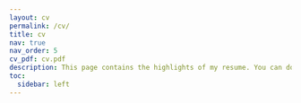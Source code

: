 ```yaml
---
layout: cv
permalink: /cv/
title: cv
nav: true
nav_order: 5
cv_pdf: cv.pdf
description: This page contains the highlights of my resume. You can download the full version from the pdf button.
toc:
  sidebar: left
---
```

